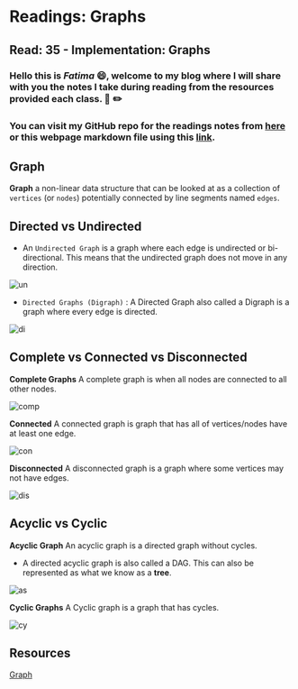 # Readings: Graphs
## Read: 35 - Implementation: Graphs

### Hello this is ***Fatima*** :smile:, welcome to my blog where I will share with you the notes I take during reading from the resources provided each class. :closed_book: :pencil2:
### You can visit my GitHub repo for the readings notes from [here](https://github.com/fati-ma/reading-notes-401) or this webpage markdown file using this [link](https://github.com/fati-ma/reading-notes-401/blob/main/read-35.md).


## Graph

**Graph** a non-linear data structure that can be looked at as a collection of `vertices` (or `nodes`) potentially connected by line segments named `edges`.


## Directed vs Undirected

- An `Undirected Graph` is a graph where each edge is undirected or bi-directional. This means that the undirected graph does not move in any direction.

![un](https://codefellows.github.io/common_curriculum/data_structures_and_algorithms/Code_401/class-35/resources/assets/UndirectedGraph.PNG)



- `Directed Graphs (Digraph)` : A Directed Graph also called a Digraph is a graph where every edge is directed.

![di](https://codefellows.github.io/common_curriculum/data_structures_and_algorithms/Code_401/class-35/resources/assets/DirectedGraph.PNG)



## Complete vs Connected vs Disconnected


**Complete Graphs**
A complete graph is when all nodes are connected to all other nodes.

![comp](https://codefellows.github.io/common_curriculum/data_structures_and_algorithms/Code_401/class-35/resources/assets/CompleteGraph.PNG)



**Connected**
A connected graph is graph that has all of vertices/nodes have at least one edge.

![con](https://codefellows.github.io/common_curriculum/data_structures_and_algorithms/Code_401/class-35/resources/assets/ConnectedGraph.PNG)



**Disconnected**
A disconnected graph is a graph where some vertices may not have edges.

![dis](https://codefellows.github.io/common_curriculum/data_structures_and_algorithms/Code_401/class-35/resources/assets/DisconnectedGraph.PNG)



## Acyclic vs Cyclic

**Acyclic Graph**
An acyclic graph is a directed graph without cycles.

- A directed acyclic graph is also called a DAG. This can also be represented as what we know as a **tree**.

![as](https://codefellows.github.io/common_curriculum/data_structures_and_algorithms/Code_401/class-35/resources/assets/threeAcyclic.png)



**Cyclic Graphs**
A Cyclic graph is a graph that has cycles.

![cy](https://codefellows.github.io/common_curriculum/data_structures_and_algorithms/Code_401/class-35/resources/assets/cyclic.PNG)




## Resources
[Graph](https://codefellows.github.io/common_curriculum/data_structures_and_algorithms/Code_401/class-35/resources/graphs.html)
